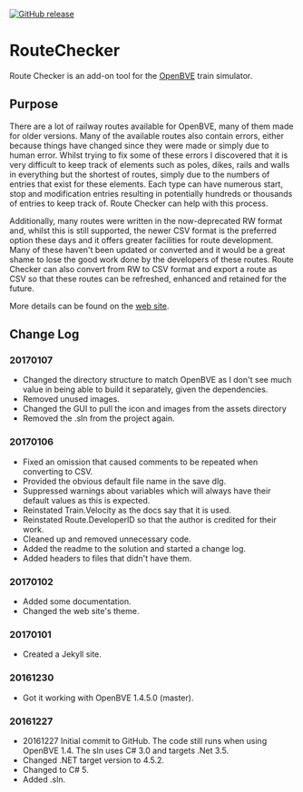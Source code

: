 [![GitHub release](https://img.shields.io/github/release/Gudbrandr/RouteChecker.svg)](https://github.com/Gudbrandr/RouteChecker/releases/)

# RouteChecker

Route Checker is an add-on tool for the [OpenBVE](http://openbve-project.net/) train simulator.

## Purpose

There are a lot of railway routes available for OpenBVE, many of them made for older versions. Many of the available routes also contain errors, either because things have changed since they were made or simply due to human error. Whilst trying to fix some of these errors I discovered that it is very difficult to keep track of elements such as poles, dikes, rails and walls in everything but the shortest of routes, simply due to the numbers of entries that exist for these elements. Each type can have numerous start, stop and modification entries resulting in potentially hundreds or thousands of entries to keep track of. Route Checker can help with this process.

Additionally, many routes were written in the now-deprecated RW format and, whilst this is still supported, the newer CSV format is the preferred option these days and it offers greater facilities for route development. Many of these haven't been updated or converted and it would be a great shame to lose the good work done by the developers of these routes. Route Checker can also convert from RW to CSV format and export a route as CSV so that these routes can be refreshed, enhanced and retained for the future.

More details can be found on the [web site](https://gudbrandr.github.io/RouteChecker/).

## Change Log

### 20170107
* Changed the directory structure to match OpenBVE as I don't see much value in being able to build it separately, given the dependencies.
* Removed unused images.
* Changed the GUI to pull the icon and images from the assets directory
* Removed the .sln from the project again.

### 20170106
* Fixed an omission that caused comments to be repeated when converting to CSV.
* Provided the obvious default file name in the save dlg.
* Suppressed warnings about variables which will always have their default values as this is expected.
* Reinstated Train.Velocity as the docs say that it is used.
* Reinstated Route.DeveloperID so that the author is credited for their work.
* Cleaned up and removed unnecessary code.
* Added the readme to the solution and started a change log.
* Added headers to files that didn't have them.

### 20170102
* Added some documentation.
* Changed the web site's theme.

### 20170101
* Created a Jekyll site.

### 20161230
* Got it working with OpenBVE 1.4.5.0 (master).

### 20161227
* 20161227 Initial commit to GitHub. The code still runs when using OpenBVE 1.4. The sln uses C# 3.0 and targets .Net 3.5.
* Changed .NET target version to 4.5.2.
* Changed to C# 5.
* Added .sln.
